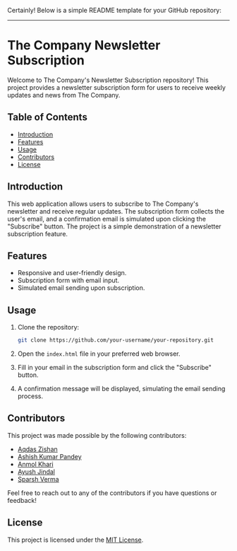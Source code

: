 Certainly! Below is a simple README template for your GitHub repository:

---

# The Company Newsletter Subscription

Welcome to The Company's Newsletter Subscription repository! This project provides a newsletter subscription form for users to receive weekly updates and news from The Company.

## Table of Contents

- [Introduction](#introduction)
- [Features](#features)
- [Usage](#usage)
- [Contributors](#contributors)
- [License](#license)

## Introduction

This web application allows users to subscribe to The Company's newsletter and receive regular updates. The subscription form collects the user's email, and a confirmation email is simulated upon clicking the "Subscribe" button. The project is a simple demonstration of a newsletter subscription feature.

## Features

- Responsive and user-friendly design.
- Subscription form with email input.
- Simulated email sending upon subscription.

## Usage

1. Clone the repository:

    ```bash
    git clone https://github.com/your-username/your-repository.git
    ```

2. Open the `index.html` file in your preferred web browser.

3. Fill in your email in the subscription form and click the "Subscribe" button.

4. A confirmation message will be displayed, simulating the email sending process.

## Contributors

This project was made possible by the following contributors:

- [Aqdas Zishan](https://github.com/AqdasZishan)
- [Ashish Kumar Pandey](#)
- [Anmol Khari](#)
- [Ayush Jindal](https://github.com/ayushjindal026)
- [Sparsh Verma](#)

Feel free to reach out to any of the contributors if you have questions or feedback!

## License

This project is licensed under the [MIT License](LICENSE).
